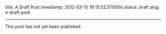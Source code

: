title: A Draft Post
timestamp: 2012-03-10 18:15:52.570000
status: draft
slug: a-draft-post


---

This post has not yet been published.

